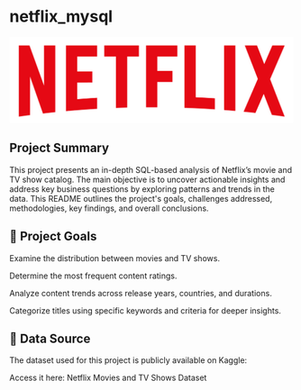 # netflix_mysql

![](https://github.com/Abhinav091214/netflix_mysql/blob/main/logo.png)

## Project Summary
This project presents an in-depth SQL-based analysis of Netflix’s movie and TV show catalog. The main objective is to uncover actionable insights and address key business questions by exploring patterns and trends in the data. This README outlines the project's goals, challenges addressed, methodologies, key findings, and overall conclusions.

## 🎯 Project Goals
Examine the distribution between movies and TV shows.

Determine the most frequent content ratings.

Analyze content trends across release years, countries, and durations.

Categorize titles using specific keywords and criteria for deeper insights.

## 📂 Data Source
The dataset used for this project is publicly available on Kaggle:

Access it here: Netflix Movies and TV Shows Dataset
